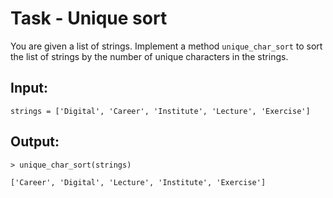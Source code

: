 # Task - Unique sort

You are given a list of strings. Implement a method `unique_char_sort` to sort the list of strings by the number of unique characters in the strings.

## Input:

```
strings = ['Digital', 'Career', 'Institute', 'Lecture', 'Exercise']
```

## Output:

```
> unique_char_sort(strings)

['Career', 'Digital', 'Lecture', 'Institute', 'Exercise']
```
